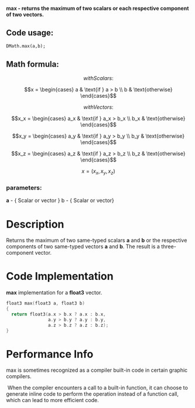 #### **max** - returns the maximum of two scalars or each respective component of two vectors.

## Code usage:
`DMath.max(a,b);`

## Math formula: 
$$with Scalars:$$


$$x = \begin{cases}  a & \text{if } a > b \\  b & \text{otherwise}  \end{cases}$$


$$with Vectors:$$


$$x_x = \begin{cases}  a_x & \text{if } a_x > b_x \\  b_x & \text{otherwise}  \end{cases}$$

$$x_y = \begin{cases}  a_y & \text{if } a_y > b_y \\  b_y & \text{otherwise}  \end{cases}$$

$$x_z = \begin{cases}  a_z & \text{if } a_z > b_z \\  b_z & \text{otherwise}  \end{cases}$$

$$x=(x_x,x_y,x_z)$$

### parameters:
**a** - { Scalar or vector }
b - { Scalar or vector}

# Description
Returns the maximum of two same-typed scalars **a** and **b** or the respective components of two same-typed vectors **a** and **b**. The result is a three-component vector.

# Code Implementation
**max** implementation for a **float3** vector.

```C
float3 max(float3 a, float3 b)
{
  return float3(a.x > b.x ? a.x : b.x,
                a.y > b.y ? a.y : b.y,
                a.z > b.z ? a.z : b.z);
}
```

# Performance Info

max is sometimes recognized as a compiler built-in code in certain graphic compilers.

 When the compiler encounters a call to a built-in function, it can choose to generate inline code to perform the operation instead of a function call, which can lead to more efficient code.

